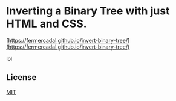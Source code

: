 # Inverting a Binary Tree with just HTML and CSS.

[https://fermercadal.github.io/invert-binary-tree/](https://fermercadal.github.io/invert-binary-tree/)

lol

## License

[MIT](https://choosealicense.com/licenses/mit/)

